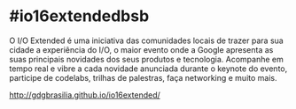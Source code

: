 # #io16extendedbsb

O I/O Extended é uma iniciativa das comunidades locais de trazer para sua cidade a experiência do I/O, o maior evento onde a Google apresenta as suas principais novidades dos seus produtos e tecnologia. Acompanhe em tempo real e vibre a cada novidade anunciada durante o keynote do evento, participe de codelabs, trilhas de palestras, faça networking e muito mais.

http://gdgbrasilia.github.io/io16extended/
